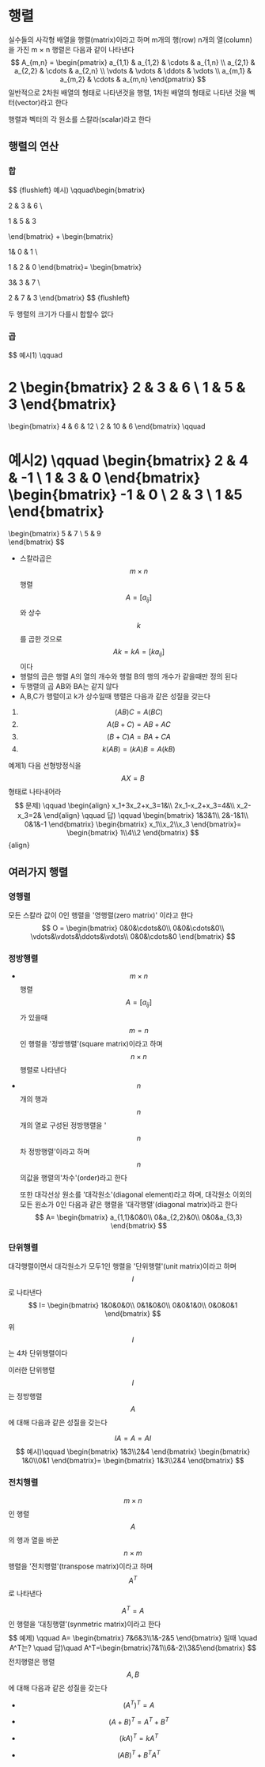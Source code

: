 # 행렬

실수들의 사각형 배열을 행렬(matrix)이라고 하며 m개의 행(row) n개의 열(column)을 가진 m $\times$ n 행렬은 다음과 같이 나타낸다
$$
A_{m,n} =
 \begin{pmatrix}
  a_{1,1} & a_{1,2} & \cdots & a_{1,n} \\
  a_{2,1} & a_{2,2} & \cdots & a_{2,n} \\
  \vdots  & \vdots  & \ddots & \vdots  \\
  a_{m,1} & a_{m,2} & \cdots & a_{m,n}
 \end{pmatrix}
$$
일반적으로 2차원 배열의 형태로 나타낸것을 행렬, 1차원 배열의 형태로 나타낸 것을 벡터(vector)라고 한다

행렬과 벡터의 각 원소를 스칼라(scalar)라고 한다



## 행렬의 연산

### 

### 합

$$ {flushleft}
예시) \qquad\begin{bmatrix}

2 & 3 & 6 \\

1 & 5 & 3 

\end{bmatrix} +
\begin{bmatrix}

1& 0 & 1 \\

1 & 2 & 0 
\end{bmatrix}=
\begin{bmatrix}

3& 3 & 7 \\

2 & 7 & 3 
\end{bmatrix}
$$ {flushleft}

두 행렬의 크기가 다를시 합할수 없다



### 곱

$$
예시1) \qquad

2
\begin{bmatrix}
2 & 3 & 6 \\
1 & 5 & 3 
\end{bmatrix}
=
\begin{bmatrix}
4 & 6 & 12 \\
2 & 10 & 6 
\end{bmatrix}
 \qquad
 
예시2) \qquad
\begin{bmatrix}
2 & 4 & -1 \\
1 & 3 & 0 
\end{bmatrix}
\begin{bmatrix}
-1 & 0  \\
2 & 3  \\
1 &5
\end{bmatrix}
=
\begin{bmatrix}
5 & 7 \\
5 & 9  
\end{bmatrix}
$$



- 스칼라곱은  $$ m \times n $$ 행렬 $$ A = [a_{ij}]  $$ 와 상수 $$k$$를 곱한 것으로 $$ Ak = kA = [ka_{ij}]$$ 이다
- 행렬의 곱은 행렬 A의 열의 개수와 행렬 B의 행의 개수가 같을때만 정의 된다
- 두행렬의 곱 AB와 BA는 같지 않다
- A,B,C가 행렬이고 k가 상수일때 행렬은 다음과 같은 성질을 갖는다

1. $$(AB)C = A(BC)$$
2. $$A(B+C) = AB + AC$$
3. $$(B+C)A=BA+CA$$
4. $$k(AB)=(kA)B=A(kB)$$



예제1) 다음 선형방정식을 $$AX = B$$ 형태로 나타내어라
$$
문제) \qquad
\begin{align}
x_1+3x_2+x_3=1&\\
2x_1-x_2+x_3=4&\\
x_2-x_3=2&
\end{align}
\qquad
답) \qquad
\begin{bmatrix}
1&3&1\\
2&-1&1\\
0&1&-1
\end{bmatrix}
\begin{bmatrix}
x_1\\x_2\\x_3
\end{bmatrix}=
\begin{bmatrix}
1\\4\\2
\end{bmatrix}
$$ {align}

## 여러가지 행렬



### 영행렬

모든 스칼라 값이 0인 행렬을 '영행렬(zero matrix)' 이라고 한다
$$
O =
\begin{bmatrix}
0&0&\cdots&0\\
0&0&\cdots&0\\
\vdots&\vdots&\ddots&\vdots\\
0&0&\cdots&0
\end{bmatrix}
$$




### 정방행렬

- $$m \times n $$ 행렬 $$A=[a_{ij}]$$ 가 있을때 $$m=n$$ 인 행렬을 '정방행렬'(square matrix)이라고 하며 $$n\times n$$ 행렬로 나타낸다

- $$n$$개의 행과 $$n$$개의 열로 구성된 정방행렬을 '$$n$$차 정방행렬'이라고 하며 $$n$$ 의값을 행렬의'차수'(order)라고 한다

  또한 대각선상 원소를 '대각원소'(diagonal element)라고 하며, 대각원소 이외의 모든 원소가 0인 다음과 같은 행렬을 '대각행렬'(diagonal matrix)라고 한다
  $$
  A=
  \begin{bmatrix}
  a_{1,1}&0&0\\
  0&a_{2,2}&0\\
  0&0&a_{3,3}
  \end{bmatrix}
  $$



### 단위행렬

대각행렬이면서 대각원소가 모두1인 행렬을 '단위행렬'(unit matrix)이라고 하며 $$I$$ 로 나타낸다
$$
I=
\begin{bmatrix}
1&0&0&0\\
0&1&0&0\\
0&0&1&0\\
0&0&0&1
\end{bmatrix}
$$
위 $$I$$ 는 4차 단위행렬이다



이러한 단위행렬 $$I$$는 정방행렬$$A$$에 대해 다음과 같은 성질을 갖는다

$$IA=A=AI$$
$$
예시)\qquad
\begin{bmatrix}
1&3\\2&4
\end{bmatrix}
\begin{bmatrix}
1&0\\0&1
\end{bmatrix}=
\begin{bmatrix}
1&3\\2&4
\end{bmatrix}
$$

### 전치행렬

$$m\times n $$ 인 행렬 $$A$$ 의 행과 열을 바꾼 $$n\times m$$ 행렬을 '전치행렬'(transpose matrix)이라고 하며 $$A^T$$ 로 나타낸다

$$A^T=A$$인 행렬을 '대칭행렬'(synmetric matrix)이라고 한다
$$
예제) \qquad
A=
\begin{bmatrix}
7&6&3\\1&-2&5
\end{bmatrix} 일때 \quad A^T는? \quad 답)\quad
A^T=\begin{bmatrix}7&1\\6&-2\\3&5\end{bmatrix}
$$
전치행렬은 행렬$$A, B$$에 대해 다음과 같은 성질을 갖는다

- $$(A^T)^T=A$$

- $$(A+B)^T=A^T+B^T$$

- $$(kA)^T=kA^T$$

- $$(AB)^T+B^TA^T$$

  

